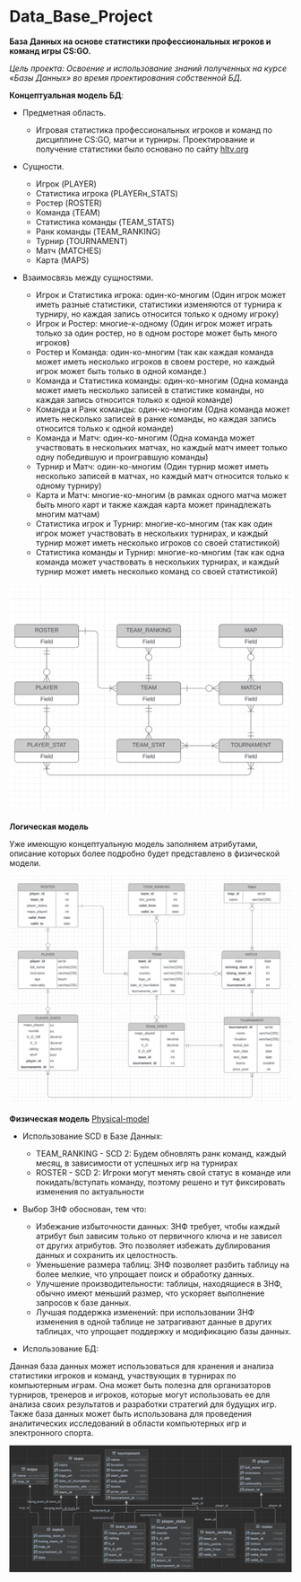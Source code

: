 # Data_Base_Project
**База Данных на основе статистики профессиональных игроков и команд игры СS:GO.**

*Цель проекта: Освоение и использование знаний полученных на курсе «Базы Данных» во время проектирования собственной БД.*

**Концептуальная модель БД**:

- Предметная область.
  - Игровая статистика профессиональных игроков и команд по дисциплине СS:GO, матчи и турниры. Проектирование и получение статистики было основано по сайту [hltv.org](https://www.hltv.org/)
  
- Cущности.

  - Игрок (PLAYER)
  - Статистика игрока (PLAYERн_STATS)
  - Ростер (ROSTER)
  - Команда (TEAM)
  - Статистика команды (TEAM_STATS)
  - Ранк команды (TEAM_RANKING)
  - Турнир (TOURNAMENT)
  - Матч (MATCHES)
  - Карта (MAPS)
 
- Взаимосвязь между сущностями.

  - Игрок и Статистика игрока: один-ко-многим (Один игрок может иметь разные статистики, статистики изменяются от турнира к турниру, но каждая запись относится только к одному игроку)
  - Игрок и Ростер: многие-к-одному (Один игрок может играть только за один ростер, но в одном росторе может быть много игроков)
  - Ростер и Команда: один-ко-многим (так как каждая команда может иметь несколько игроков в своем ростере, но каждый игрок может быть только в одной команде.)
  - Команда и Статистика команды: один-ко-многим (Одна команда может иметь несколько записей в статистике команды, но каждая запись относится только к одной команде)
  - Команда и Ранк команды: один-ко-многим (Одна команда может иметь несколько записей в ранке команды, но каждая запись относится только к одной команде)
  - Команда и Матч: один-ко-многим (Одна команда может участвовать в нескольких матчах, но каждый матч имеет только одну победившую и проигравшую команды)
  - Турнир и Матч: один-ко-многим (Один турнир может иметь несколько записей в матчах, но каждый матч относится только к одному турниру)
  - Карта и Матч: многие-ко-многим (в рамках одного матча может быть много карт и также каждая карта может принадлежать многим матчам)
  - Статистика игрок и Турнир: многие-ко-многим (так как один игрок может участвовать в нескольких турнирах, и каждый турнир может иметь несколько игроков со своей статистикой)
  - Статистика команды и Турнир: многие-ко-многим (так как одна команда может участвовать в нескольких турнирах, и каждый турнир может иметь несколько команд со своей статистикой)

<img src="docs/db-concept-model.png" alt="Логическая модель" title="Логическая модель" style="max-width: 100%;"> 

**Логическая модель**
  
  Уже имеющую концептуальную модель заполняем атрибутами, описание которых более подробно будет представлено в физической модели.

<img src="docs/db-logical-model.png" alt="Концептуальная модель" title="Концептуальная модель" style="max-width: 100%;">

**Физическая модель**  [Physical-model](https://docs.google.com/spreadsheets/d/1yo6RClahy4RJ7r3Jy74mfjDkYZRGXRX0-Atwbbz9tcE/edit#gid=0)

  - Использование SCD в Базе Данных:
  
    - TEAM_RANKING - SCD 2: Будем обновлять ранк команд, каждый месяц, в зависимости от успешных игр на турнирах
    - ROSTER - SCD 2: Игроки могут менять свой статус в команде или покидать/вступать команду, поэтому решено и тут фиксировать изменения по актуальности
  
  - Выбор 3НФ обоснован, тем что:
  
    - Избежание избыточности данных: 3НФ требует, чтобы каждый атрибут был зависим только от первичного ключа и не зависел от других атрибутов. Это позволяет избежать дублирования данных и сохранить их целостность.
    - Уменьшение размера таблиц: 3НФ позволяет разбить таблицу на более мелкие, что упрощает поиск и обработку данных.
    - Улучшение производительности: таблицы, находящиеся в 3НФ, обычно имеют меньший размер, что ускоряет выполнение запросов к базе данных.
    - Лучшая поддержка изменений: при использовании 3НФ изменения в одной таблице не затрагивают данные в других таблицах, что упрощает поддержку и модификацию базы данных.
   
  - Использование БД:
 
Данная база данных может использоваться для хранения и анализа статистики игроков и команд, участвующих в турнирах по компьютерным играм. Она может быть полезна для организаторов турниров, тренеров и игроков, которые могут использовать ее для анализа своих результатов и разработки стратегий для будущих игр. Также база данных может быть использована для проведения аналитических исследований в области компьютерных игр и электронного спорта.


<img src="docs/overall.png" alt="Общее" title="Общее" style="max-width: 100%;">
